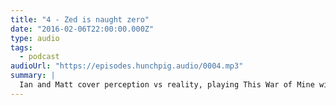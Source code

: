 ```yaml
---
title: "4 - Zed is naught zero"
date: "2016-02-06T22:00:00.000Z"
type: audio
tags:
  - podcast
audioUrl: "https://episodes.hunchpig.audio/0004.mp3"
summary: |
  Ian and Matt cover perception vs reality, playing This War of Mine with a single character, listener feedback, the color orange, past tenses, pronouncing the Ts in buttermilk, Horace and Pete, the etymology of Television Show, the evolutionary need to watch horror movies, synesthesia, and bipolar disorder. They try the Vanilla Bourbon Oak Stout again after it has been subjected to a warmer environment, hoping for better carbonation. Ian airs his greivances about lit open signs on businesses that are obviously closed, and they consider how constraints can help creativity. All three music clips in this episode were (very quickly) created and exported using Apple's new Music Memos app, with no other editing or processing. This episode was generously sponsored by http://music.twentyeightmusic.com. Contact us at http://twitter.com/hunchpig for sponsorship opportunities. Our next sponsorship is available for $8!
---
```

